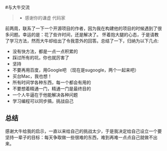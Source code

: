 

#与大牛交流
>* 感谢你的谦虚 代码家



前两周，联系了一下一个开源项目的作者，因为我在构建他的项目的时候遇到了很多问题。幸运的是：花了些许时间，还是解决了。
怀着抱大腿的心态，于是请教了学习方法，然而大牛却给出了令我意外的回答。总结了一下，归纳为以下几点:

- 没有快方法，都是一点一点积累的
- 踩过所有的坑，你也就厉害了
- 坚持
- 不要再用百度，用Google吧 （现在是sugoogle，两个一起来吧）
- 买台Mac，我也想！
- 所有时间学各种东西，每一个都会有用的
- 不要想着精通一门，精通一门是最终目的
- 一个人牛逼在于他能解决各种问题
- 学习编程可以同步搞，挑战自己

## 总结

感谢大牛给我的启示，一直以来给自己的挑战太少，于是我决定给自己设立一个要坚持一辈子的目标：每天争取做一些很难的东西，难到再难一点点自己就做不出来。 









